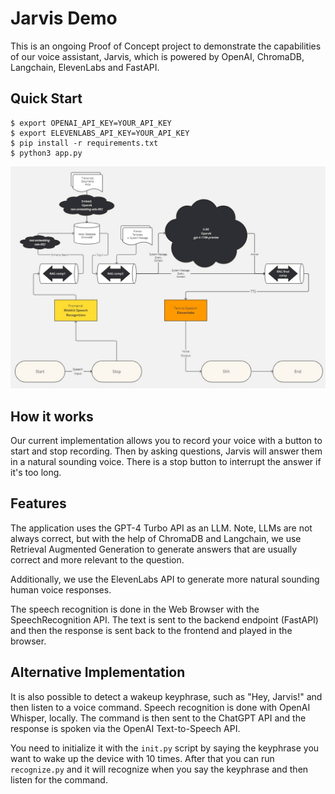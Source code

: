 # Jarvis Demo

This is an ongoing Proof of Concept project to demonstrate the capabilities of our voice assistant, Jarvis, which is powered by OpenAI, ChromaDB, Langchain, ElevenLabs and FastAPI.

## Quick Start

```shell
$ export OPENAI_API_KEY=YOUR_API_KEY
$ export ELEVENLABS_API_KEY=YOUR_API_KEY
$ pip install -r requirements.txt
$ python3 app.py
```

![Jarvis](./image/JarvisSystemDiagramMiroBoard.jpg)

## How it works

Our current implementation allows you to record your voice with a button to start and stop recording. Then by asking questions, Jarvis will answer them in a natural sounding voice. There is a stop button to interrupt the answer if it's too long.

## Features

The application uses the GPT-4 Turbo API as an LLM. Note, LLMs are not always correct, but with the help of ChromaDB and Langchain, we use Retrieval Augmented Generation to generate answers that are usually correct and more relevant to the question.

Additionally, we use the ElevenLabs API to generate more natural sounding human voice responses.

The speech recognition is done in the Web Browser with the SpeechRecognition API. The text is sent to the backend endpoint (FastAPI) and then the response is sent back to the frontend and played in the browser.

## Alternative Implementation

It is also possible to detect a wakeup keyphrase, such as "Hey, Jarvis!" and then listen to a voice command. Speech recognition is done with OpenAI Whisper, locally. The command is then sent to the ChatGPT API and the response is spoken via the OpenAI Text-to-Speech API.

You need to initialize it with the `init.py` script by saying the keyphrase you want to wake up the device with 10 times. After that you can run `recognize.py` and it will recognize when you say the keyphrase and then listen for the command.